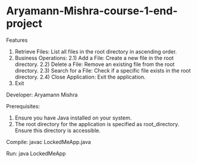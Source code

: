 # Aryamann-Mishra-course-1-end-project

Features

1. Retrieve Files: List all files in the root directory in ascending order.
2. Business Operations:
      2.1) Add a File: Create a new file in the root directory.
      2.2) Delete a File: Remove an existing file from the root directory.
      2.3) Search for a File: Check if a specific file exists in the root directory.
      2.4) Close Application: Exit the application.
 3. Exit
     
Developer: Aryamann Mishra

Prerequisites:
  1. Ensure you have Java installed on your system.
  2. The root directory for the application is specified as root_directory. Ensure this directory is accessible.

Compile: javac LockedMeApp.java

Run: java LockedMeApp
